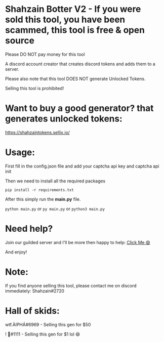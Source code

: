 # Shahzain Botter V2 - If you were sold this tool, you have been scammed, this tool is free & open source

Please DO NOT pay money for this tool

A discord account creator that creates discord tokens and adds them to a server.

Please also note that this tool DOES NOT generate Unlocked Tokens.

Selling this tool is prohibited!

# Want to buy a good generator? that generates unlocked tokens:

https://shahzaintokens.sellix.io/

# Usage:
First fill in the config.json file and add your captcha api key and captcha api init

Then we need to install all the required packages

`pip install -r requirements.txt`

After this simply run the <strong>main.py</strong> file.

`python main.py` or `py main.py` or `python3 main.py`

# Need help?

Join our guilded server and I'll be more then happy to help:  [Click Me 😄](https://www.guilded.gg/i/2Zv9o7L2)

And enjoy!

# Note:

If you find anyone selling this tool, please contact me on discord immediately: Shahzain#2720
# Hall of skids:

wtf.ÀlPHÁ#6969 - Selling this gen for $50

! 🎃#1111 - Selling this gen for $1 lol 😄
